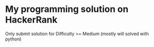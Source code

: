 # My programming solution on HackerRank

Only submit solution for Difficulty >= Medium (mostly will solved with python)
